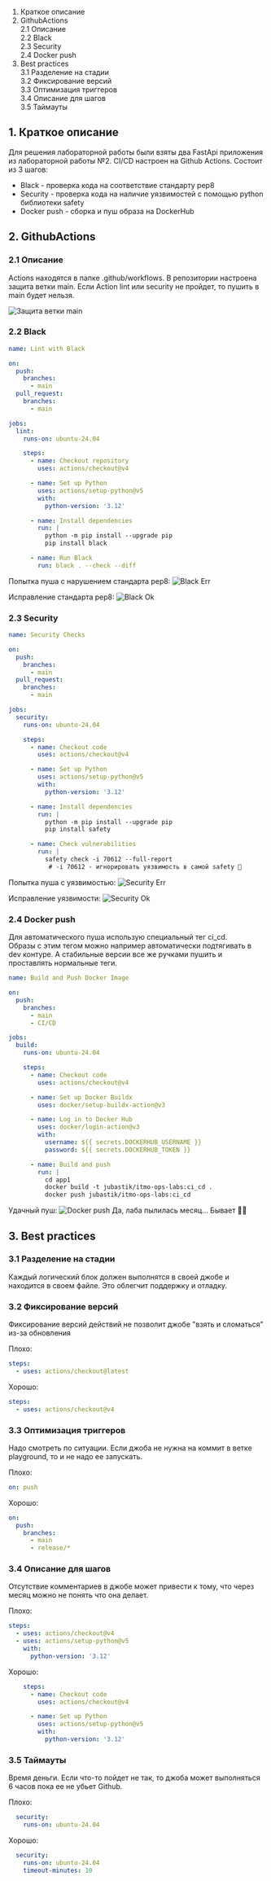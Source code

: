 1. Краткое описание
2. GithubActions  
   2.1 Описание    
   2.2 Black  
   2.3 Security  
   2.4 Docker push
3. Best practices  
   3.1 Разделение на стадии  
   3.2 Фиксирование версий  
   3.3 Оптимизация триггеров  
   3.4 Описание для шагов  
   3.5 Таймауты

## 1. Краткое описание

Для решения лабораторной работы были взяты два FastApi приложения из лабораторной работы №2.
CI/CD настроен на Github Actions. Состоит из 3 шагов:

- Black - проверка кода на соответствие стандарту pep8
- Security - проверка кода на наличие уязвимостей с помощью python библиотеки safety
- Docker push - сборка и пуш образа на DockerHub

## 2. GithubActions

### 2.1 Описание

Actions находятся в папке .github/workflows.
В репозитории настроена защита ветки main. Если Action lint или security не пройдет, то пушить в main будет нельзя.

![Защита ветки main](img/l3_branch_settings.png)

### 2.2 Black

```yaml
name: Lint with Black

on:
  push:
    branches:
      - main
  pull_request:
    branches:
      - main

jobs:
  lint:
    runs-on: ubuntu-24.04

    steps:
      - name: Checkout repository
        uses: actions/checkout@v4

      - name: Set up Python
        uses: actions/setup-python@v5
        with:
          python-version: '3.12'

      - name: Install dependencies
        run: |
          python -m pip install --upgrade pip
          pip install black

      - name: Run Black
        run: black . --check --diff
```

Попытка пуша с нарушением стандарта pep8:
![Black Err](img/l3_lint_err.png)

Исправление стандарта pep8:
![Black Ok](img/l3_lint_pass.png)

### 2.3 Security

```yaml
name: Security Checks

on:
  push:
    branches:
      - main
  pull_request:
    branches:
      - main

jobs:
  security:
    runs-on: ubuntu-24.04

    steps:
      - name: Checkout code
        uses: actions/checkout@v4

      - name: Set up Python
        uses: actions/setup-python@v5
        with:
          python-version: '3.12'

      - name: Install dependencies
        run: |
          python -m pip install --upgrade pip
          pip install safety

      - name: Check vulnerabilities
        run: |
          safety check -i 70612 --full-report
           # -i 70612 - игнорировать уязвимость в самой safety 🤡
```

Попытка пуша с уязвимостью:
![Security Err](img/l3_security_err.png)

Исправление уязвимости:
![Security Ok](img/l3_security_pass.png)

### 2.4 Docker push

Для автоматического пуша использую специальный тег ci_cd.  
Образы с этим тегом можно например автоматически подтягивать в dev
контуре. А стабильные версии все же ручками пушить и проставлять нормальные теги.

```yaml
name: Build and Push Docker Image

on:
  push:
    branches:
      - main
      - CI/CD

jobs:
  build:
    runs-on: ubuntu-24.04

    steps:
      - name: Checkout code
        uses: actions/checkout@v4

      - name: Set up Docker Buildx
        uses: docker/setup-buildx-action@v3

      - name: Log in to Docker Hub
        uses: docker/login-action@v3
        with:
          username: ${{ secrets.DOCKERHUB_USERNAME }}
          password: ${{ secrets.DOCKERHUB_TOKEN }}

      - name: Build and push
        run: |
          cd app1
          docker build -t jubastik/itmo-ops-labs:ci_cd .
          docker push jubastik/itmo-ops-labs:ci_cd
```

Удачный пуш:
![Docker push](img/l3_docker.png)
Да, лаба пылилась месяц... Бывает 🤷‍♂️

## 3. Best practices

### 3.1 Разделение на стадии

Каждый логический блок должен выполнятся в своей джобе и находится в своем файле. Это облегчит поддержку и отладку.

### 3.2 Фиксирование версий

Фиксирование версий действий не позволит джобе "взять и сломаться" из-за обновления

Плохо:

```yaml
steps:
  - uses: actions/checkout@latest
```

Хорошо:

```yaml
steps:
  - uses: actions/checkout@v4
```

### 3.3 Оптимизация триггеров

Надо смотреть по ситуации. Если джоба не нужна на коммит в ветке playground, то и не надо ее запускать.

Плохо:

```yaml
on: push
```

Хорошо:

```yaml
on:
  push:
    branches:
      - main
      - release/*
```

### 3.4 Описание для шагов

Отсутствие комментариев в джобе может привести к тому, что через месяц можно не понять что она делает.

Плохо:

```yaml
steps:
  - uses: actions/checkout@v4
  - uses: actions/setup-python@v5
    with:
      python-version: '3.12'
```

Хорошо:

```yaml
    steps:
      - name: Checkout code
        uses: actions/checkout@v4

      - name: Set up Python
        uses: actions/setup-python@v5
        with:
          python-version: '3.12'
```

### 3.5 Таймауты

Время деньги. Если что-то пойдет не так, то джоба может выполняться 6 часов пока ее не убьет Github.

Плохо:

```yaml
  security:
    runs-on: ubuntu-24.04
```

Хорошо:

```yaml
  security:
    runs-on: ubuntu-24.04
    timeout-minutes: 10
```
